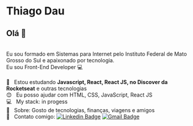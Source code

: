 # Thiago Dau
## Olá 👋
<br/>Eu sou formado em Sistemas para Internet pelo Instituto Federal de Mato Grosso do Sul e apaixonado por tecnologia.
<br/>Eu sou Front-End Developer :computer:<br/><br/>
  :rocket: &nbsp; Estou estudando **Javascript, React, React JS, no Discover da Rocketseat** e outras tecnologias
 <br/> :blush: &nbsp; Eu posso ajudar com HTML, CSS, JavaScript, React JS 
 <br/> :computer: &nbsp; My stack: in progess 
 <br/> 💬  &nbsp; Sobre: Gosto de tecnologias, finanças, viagens e amigos 
 <br/> :email: &nbsp; Contato comigo: [![Linkedin Badge](https://img.shields.io/badge/-Thiago-blue?style=flat-square&logo=Linkedin&logoColor=white&link=https://www.linkedin.com/in/thiagorodriguesdau/)](https://www.linkedin.com/in/thiagorodriguesdau/) 
[![Gmail Badge](https://img.shields.io/badge/-thiagorodriguesdau@gmail.com-c14438?style=flat-square&logo=Gmail&logoColor=white&link=mailto:thiagorodriguesdau@gmail.com)](mailto:thiagorodriguesdau@gmail.com)

